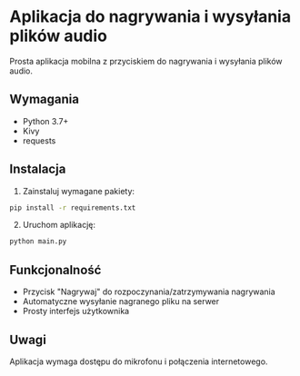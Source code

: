 # Aplikacja do nagrywania i wysyłania plików audio

Prosta aplikacja mobilna z przyciskiem do nagrywania i wysyłania plików audio.

## Wymagania
- Python 3.7+
- Kivy
- requests

## Instalacja

1. Zainstaluj wymagane pakiety:
```bash
pip install -r requirements.txt
```

2. Uruchom aplikację:
```bash
python main.py
```

## Funkcjonalność
- Przycisk "Nagrywaj" do rozpoczynania/zatrzymywania nagrywania
- Automatyczne wysyłanie nagranego pliku na serwer
- Prosty interfejs użytkownika

## Uwagi
Aplikacja wymaga dostępu do mikrofonu i połączenia internetowego. 